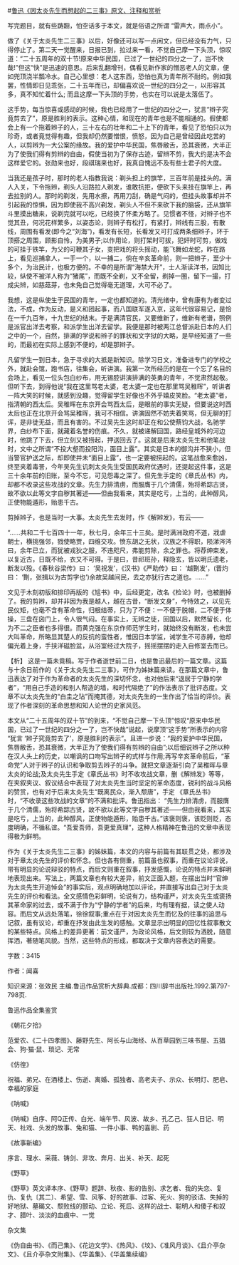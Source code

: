 #[鲁迅《因太炎先生而想起的二三事》原文、注释和赏析](https://www.vrrw.net/wx/9802.html)

写完题目，就有些踌蹰，怕空话多于本文，就是俗语之所谓 “雷声大，雨点小”。

做了《关于太炎先生二三事》以后，好像还可以写一点闲文，但已经没有力气，只得停止了。第二天一觉醒来，日报已到，拉过来一看，不觉自己摩一下头顶，惊叹道：“二十五周年的双十节!原来中华民国，已过了一世纪的四分之一了，岂不快哉!”但这“快”是迅速的意思。后来乱翻增刊，偶看见新作家的憎恶老人的文章，便如兜顶浇半瓢冷水。自己心里想：老人这东西，恐怕也真为青年所不耐的。例如我罢，性情即日见乖张，二十五年而已，却偏喜欢说一世纪的四分之一，以形容其多，真不知忙着什么; 而且这摩一下头顶的手势，也实在可以说是太落伍了。

这手势，每当惊喜或感动的时候，我也已经用了一世纪的四分之一，犹言“辫子究竟剪去了”，原是胜利的表示。这种心情，和现在的青年也是不能相通的。假使都会上有一个拖着辫子的人，三十左右的壮年和二十上下的青年，看见了恐怕只以为珍奇，或者竟觉得有趣，但我却仍然要憎恨，愤怒，因为自己是曾经因此吃苦的人，以剪辫为一大公案的缘故。我的爱护中华民国，焦唇敝舌，恐其衰微，大半正为了使我们得有剪辫的自由，假使当初为了保存古迹，留辫不剪，我大约是决不会这样爱它的。张勋来也好，段祺瑞来也好，我真自愧远不及有些士君子的大度。

当我还是孩子时，那时的老人指教我说：剃头担上的旗竿，三百年前是挂头的。满人入关，下令拖辫，剃头人沿路拉人剃发，谁敢抗拒，便砍下头来挂在旗竿上，再去拉别的人。那时的剃发，先用水擦，再用刀刮，确是气闷的，但挂头故事却并不引起我的惊惧，因为即使我不高兴剃发，剃头人不但不来砍下我的脑袋，还从旗竿斗里摸出糖来，说剃完就可以吃，已经换了怀柔方略了。见惯者不怪，对辫子也不觉其丑，何况花样繁多，以姿态论，则辫子有松打，有紧打，辫线有三股，有散线，周围有看发(即今之“刘海”)，看发有长短，长看发又可打成两条细辫子，环于顶搭之周围，顾影自怜，为美男子;以作用论，则打架时可拔，犯奸时可剪，做戏的可挂于铁竿，为父的可鞭其子女，变把戏的将头摇动，能飞舞如龙蛇，昨在路上，看见巡捕拿人，一手一个，以一捕二，倘在辛亥革命前，则一把辫子，至少十多个，为治民计，也极方便的。不幸的是所谓“海禁大开”，士人渐读洋书，因知比较，纵使不被洋人称为“猪尾”，而既不全剃，又不全留，剃掉一圈，留下一撮，打成尖辫，如慈菇芽，也未免自己觉得毫无道理，大可不必了。

我想，这是纵使生于民国的青年，一定也都知道的。清光绪中，曾有康有为者变过法，不成，作为反动，是义和团起事，而八国联军遂入京，这年代很容易记，是恰在一千九百年，十九世纪的结末。于是满清官民，又要维新了，维新有老谱，照例是派官出洋去考察，和派学生出洋去留学。我便是那时被两江总督派赴日本的人们之中的一个，自然，排满的学说和辫子的罪状和文字狱的大略，是早经知道了一些的，而最初在实际上感到不便的，却是那辫子。

凡留学生一到日本，急于寻求的大抵是新知识。除学习日文，准备进专门的学校之外，就赴会馆，跑书店，往集会，听讲演。我第一次所经历的是在一个忘了名目的会场上，看见一位头包白纱布，用无锡腔讲演排满的英勇的青年，不觉肃然起敬。但听下去，到得他说“我在这里骂老太婆，老太婆一定也在那里骂吴稚晖”，听讲者一阵大笑的时候，就感到没趣，觉得留学生好像也不外乎嬉皮笑脸。“老太婆”者，指清朝的西太后。吴稚晖在东京开会骂西太后，是眼前的事实无疑，但要说这时西太后也正在北京开会骂吴稚晖，我可不相信。讲演固然不妨夹着笑骂，但无聊的打诨，是非徒无益，而且有害的。不过吴先生这时却正在和公使蔡钧大战，名驰学界，白纱布下面，就藏着名誉的伤痕。不久，就被递解回国，路经皇城外的河边时，他跳了下去，但立刻又被捞起，押送回去了。这就是后来太炎先生和他笔战时，文中之所谓“不投大壑而投阳沟，面目上露”。其实是日本的御沟并不狭小，但当警官护送之际，却即使并未“面目上露”，也一定要被捞起的。这笔战愈来愈凶，终至夹着毒詈，今年吴先生讥刺太炎先生受国民政府优遇时，还提起这件事，这是三十余年前的旧账，至今不忘，可见怨毒之深了。但先生手定的《章氏丛书》内，却都不收录这些攻战的文章。先生力排清虏，而服膺于几个清儒，殆将希踪古贤，故不欲以此等文字自秽其著述——但由我看来，其实是吃亏，上当的，此种醇风，正使物能遁形，贻患千古。

剪掉辫子，也是当时一大事。太炎先生去发时，作《解辫发》，有云——

“……共和二千七百四十一年，秋七月，余年三十三矣。是时满洲政府不道，戕虐朝士，横挑强邻，戮使略贾，四维交攻。愤东胡之无状，汉族之不得职，陨涕涔涔曰，余年已立，而犹被戎狄之服，不违咫尺，弗能剪除，余之罪也。将荐绅束发，以复近古，日既不给，衣又不可得。于是曰，昔祁班孙，释隐玄，皆以明氏遗老，断发以殁。《春秋谷梁传》曰： ‘吴祝发’，《汉书》《严助传》曰： ‘越劗发’，(晋灼曰： ‘劗，张揖以为古剪字也’)余故吴越间民，去之亦犹行古之道也。……”

文见于木刻初版和排印再版的《訄书》中，后经更定，改名《检论》时，也被删掉了。我的剪辫，却并非因为我是越人，越在古昔，“断发文身”，今特效之，以见先民仪矩，也毫不含有革命性，归根结蒂，只为了不便：一不便于脱帽，二不便于体操，三盘在囟门上，令人很气闷。在事实上，无辫之徒，回国以后，默然留长，化为不二之臣者也多得很。而黄克强在东京作师范学生时，就始终没有断发，也未尝大叫革命，所略显其楚人的反抗的蛮性者，惟因日本学监，诫学生不可赤膊，他却偏光着上身，手挟洋磁脸盆，从浴室经过大院子，摇摇摆摆的走入自修室去而已。



【析】 这是一篇未竟稿。写于作者逝世前二日，也是鲁迅最后的一篇文章。这篇与十余日前作的《关于太炎先生二三事》，可作为姊妹篇来读。在那篇文章中，鲁迅表达了对于作为革命者的太炎先生的深切怀念，也对他后来“退居于宁静的学者”，“用自己手造的和别人帮造的墙，和时代隔绝了”的作法表示了批评态度。文章不以太炎先生的“白圭之玷”而掩其德，对太炎先生的一生作出了恰当的评价。表现了作者深刻的革命思想和知人论世的史家风范。

本文从“二十五周年的双十节”的到来，“不觉自己摩一下头顶”惊叹“原来中华民国，已过了一世纪的四分之一了，岂不快哉”说起，说摩顶“这手势”所表示的内容 “犹言 ‘辫子究竟剪去了’，原是胜利的表示”。且进一步说：“我的爱护中华民国，焦唇敝舌，恐其衰微，大半正为了使我们得有剪辫的自由”;以后细说辫子之所以种在汉人头上的历史，以嘲讽的口吻写出辫子的式样与作用;再写辛亥革命前后，“革命党”人对于辫子的认识和争取剪去辫子的斗争。就把文章逐渐引向了吴稚晖与章太炎的论战;及太炎先生手定《章氏丛书》时不收攻战文章，删《解辫发》等等，在夹叙夹议、叙议结合中表现了对太炎先生当时坚定的革命态度，锐利的战斗风格的赞赏，也有对于后来太炎先生“既离民众，渐入颓唐”，手定 《章氏丛书》时，“不收录这些攻战的文章”的不满和批评。鲁迅指出： “先生力排清虏，而服膺于几个清儒，殆将希踪古贤，故不欲以此等文字自秽其著述——但由我看来，其实是吃亏，上当的，此种醇风，正使物能遁形，贻患千古。”该褒则褒，该贬则贬，态度明确，不循私谊。“吾爱吾师，吾更爱真理”，这种人格精神在鲁迅的文章中表现得极为鲜明。

作为《关于太炎先生二三事》的姊妹篇，本文的内容与前篇有其联贯之处，都涉及对于章太炎先生的评价和怀念。但也各有侧重，前篇虽也叙事，而重在议论评说，带有明显的论说辩驳的特点，而后文则重在叙事，抒发感慨，论说的特点并未鲜明地表现出来。写法上，两篇文章也有较大差异，前文正面入题，在摆出当时“官绅为太炎先生开追悼会”的事实后，观点明确地加以评论，并直接写出自己对于太炎先生的评价和看法。全文感情色彩鲜明，论说有力，结构谨严，对太炎先生或褒扬其革命家的过去，或不满于作为“宁静的学者”的后来，均有理有据，读之使人动容。而后文从远处落笔，徐徐叙事;重点在于对因太炎先生而忆及的往事的追思与记叙，虽有议论，却重在抒发由此生发的感触。文章显示出明显的回忆性叙事散文的某些特点。风格上的差异更著：前文谨严，为政论风格，后文则较为洒脱，随意挥洒，著随笔风貌。当然，这些特点的形成，都取决于文章内容表达的需要。

字数：3415

作者：闻喜

知识来源：张效民 主编.鲁迅作品赏析大辞典.成都：四川辞书出版社.1992.第797-798页.

鲁迅作品全集鉴赏

《朝花夕拾》

范爱农、《二十四孝图》、藤野先生、阿长与山海经、从百草园到三味书屋、五猖会、狗·猫·鼠、琐记、无常

《仿徨》

祝福、弟兄、在酒楼上、伤逝、离婚、孤独者、高老夫子、示众、长明灯、肥皂、幸福的家庭

《呐喊》

《呐喊》自序、阿Q正传、白光、端午节、风波、故乡、孔乙己、狂人日记、明天、社戏、头发的故事、兔和猫、一件小事、鸭的喜剧、药

《故事新编》

序言、理水、采薇、铸剑、非攻、奔月、出关、补天、起死

《野草》

《野草》英文译本序、《野草》题辞、秋夜、影的告别、求乞者、我的失恋、复仇、复仇〔其二〕、希望、雪、风筝、好的故事、过客、死火、狗的驳诘、失掉的好地狱、墓碣文、颓败线的颤动、立论、死后、这样的战士、聪明人和傻子和奴才、腊叶、淡淡的血痕中、一觉

杂文集

《伪自由书》、《而己集》、《花边文学》、《热风》、《坟》、《准风月谈》、《且介亭杂文》、《且介亭杂文附集》、《华盖集》、《华盖集续编》

